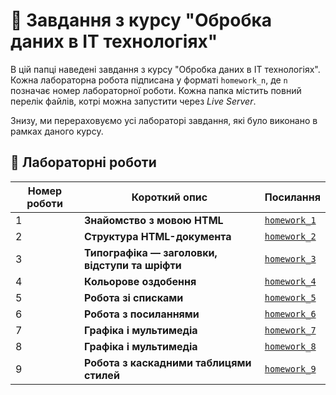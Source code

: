 # :memo: Завдання з курсу "Обробка даних в ІТ технологіях"

В цій папці наведені завдання з курсу "Обробка даних в ІТ технологіях". Кожна лабораторна робота підписана у форматі `homework_n`, де `n` позначає номер лабораторної роботи. Кожна папка містить повний перелік файлів, котрі можна запустити через _Live Server_.

Знизу, ми перераховуємо усі лабораторі завдання, які було виконано в рамках даного курсу.

## :test_tube: Лабораторні роботи

| Номер роботи | Короткий опис | Посилання |
|--------------|---------------|-----------|
| 1 | **Знайомство з мовою HTML** | [`homework_1`](homework_1) |
| 2 | **Структура HTML-документа** | [`homework_2`](homework_2) |
| 3 | **Типографiка — заголовки, вiдступи та шрiфти** | [`homework_3`](homework_3) |
| 4 | **Кольорове оздобення** | [`homework_4`](homework_4) |
| 5 | **Робота зі списками** | [`homework_5`](homework_5) |
| 6 | **Робота з посиланнями** | [`homework_6`](homework_6) |
| 7 | **Графіка і мультимедіа** | [`homework_7`](homework_7) |
| 8 | **Графіка і мультимедіа** | [`homework_8`](homework_8) |
| 9 | **Робота з каскадними таблицями стилей** | [`homework_9`](homework_9) |
